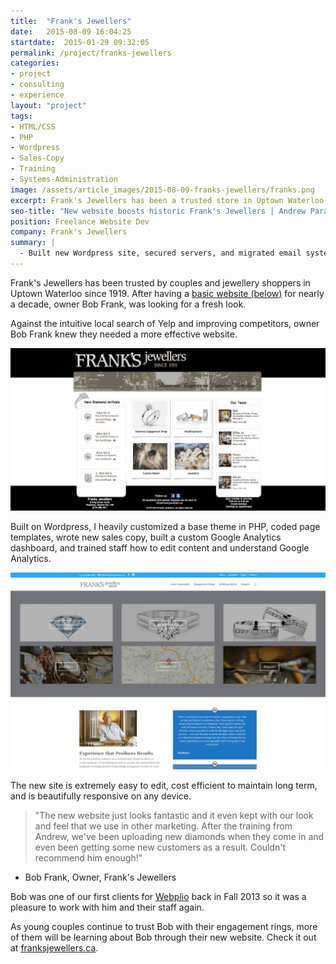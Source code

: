 ```yaml
---
title:  "Frank's Jewellers"
date:   2015-08-09 16:04:25
startdate:  2015-01-29 09:32:05
permalink: /project/franks-jewellers
categories:
- project
- consulting
- experience
layout: "project"
tags:
- HTML/CSS
- PHP
- Wordpress
- Sales-Copy
- Training
- Systems-Administration
image: /assets/article_images/2015-08-09-franks-jewellers/franks.png
excerpt: Frank's Jewellers has been a trusted store in Uptown Waterloo since 1919. When they needed a new website, Andrew delivered with responsive, modern design.
seo-title: "New website boosts historic Frank's Jewellers | Andrew Paradi"
position: Freelance Website Dev
company: Frank's Jewellers
summary: |
  - Built new Wordpress site, secured servers, and migrated email systems
---
```


Frank's Jewellers has been trusted by couples and jewellery shoppers in Uptown Waterloo since 1919. After having a <a href="http://franksjewellers.ca/old" target="_blank">basic website (below)</a> for nearly a decade, owner Bob Frank, was looking for a fresh look.

Against the intuitive local search of Yelp and improving competitors, owner Bob Frank knew they needed a more effective website.

![Old Frank's Jewellers website 2002-2015.](/assets/article_images/2015-08-09-franks-jewellers/frank-jewellers-oldc.png)

Built on Wordpress, I heavily customized a base theme in PHP, coded page templates, wrote new sales copy, built a custom Google Analytics dashboard, and trained staff how to edit content and understand Google Analytics.

![New Frank's Jewellers website.](/assets/article_images/2015-08-09-franks-jewellers/franks.png)

The new site is extremely easy to edit, cost efficient to maintain long term, and is beautifully responsive on any device.

> "The new website just looks fantastic and it even kept with our look and feel that we use in other marketing. After the training from Andrew, we've been uploading new diamonds when they come in and even been getting some new customers as a result. Couldn't recommend him enough!"
- Bob Frank, Owner, Frank's Jewellers

Bob was one of our first clients for <a href="/project/teknically-webplio" target="_blank">Webplio</a> back in Fall 2013 so it was a pleasure to work with him and their staff again.

As young couples continue to trust Bob with their engagement rings, more of them will be learning about Bob through their new website. Check it out at <a href="http://franksjewellers.ca" target="_blank">franksjewellers.ca</a>.
